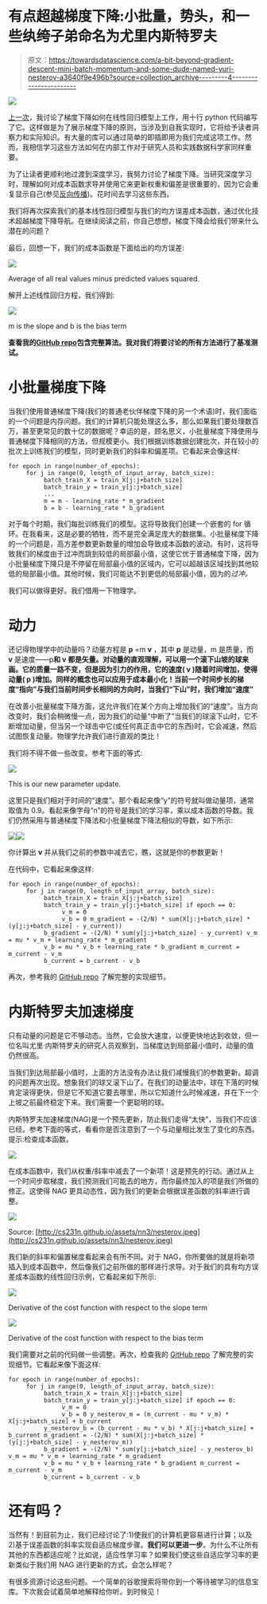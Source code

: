 # 有点超越梯度下降:小批量，势头，和一些纨绔子弟命名为尤里内斯特罗夫

> 原文：<https://towardsdatascience.com/a-bit-beyond-gradient-descent-mini-batch-momentum-and-some-dude-named-yuri-nesterov-a3640f9e496b?source=collection_archive---------4----------------------->

![](img/f480eb215c6673cbd25be4e62496c779.png)

[上一次](/linear-regression-using-gradient-descent-in-10-lines-of-code-642f995339c0)，我讨论了梯度下降如何在线性回归模型上工作，用十行 python 代码编写了它。这样做是为了展示梯度下降的原则，当涉及到自我实现时，它将给予读者洞察力和实际知识。有大量的库可以通过简单的即插即用为我们完成这项工作。然而，我相信学习这些方法如何在内部工作对于研究人员和实践数据科学家同样重要。

为了让读者更顺利地过渡到深度学习，我努力讨论了梯度下降。当研究深度学习时，理解如何对成本函数求导并使用它来更新权重和偏差是很重要的，因为它会重复显示自己(参见[反向传播](https://en.wikipedia.org/wiki/Backpropagation))。花时间去学习这些东西。

我们将再次探索我们的基本线性回归模型与我们的均方误差成本函数，通过优化技术超越梯度下降导航。在继续阅读之前，你自己想想，梯度下降会给我们带来什么潜在的问题？

最后，回想一下，我们的成本函数是下面给出的均方误差:

![](img/b25a9500466b24e42a6fd5bbda837355.png)

Average of all real values minus predicted values squared.

解开上述线性回归方程，我们得到:

![](img/c85014f878af9df85f685aa383409763.png)

m is the slope and b is the bias term

**查看我的**[**GitHub repo**](https://github.com/jsphbtst/linear-regression-optimization-technique)**包含完整算法。我对我们将要讨论的所有方法进行了基准测试。**

# 小批量梯度下降

当我们使用普通梯度下降(我们的普通老伙伴梯度下降的另一个术语)时，我们面临的一个问题是内存问题。我们的计算机只能处理这么多，那么如果我们要处理数百万，甚至更常见的数十亿的数据呢？幸运的是，顾名思义，小批量梯度下降使用与普通梯度下降相同的方法，但规模更小。我们根据训练数据创建批次，并在较小的批次上训练我们的模型，同时更新我们的斜率和偏差项。它看起来会像这样:

```
for epoch in range(number_of_epochs):
     for j in range(0, length_of_input_array, batch_size):
          batch_train_X = train_X[j:j+batch_size]
          batch_train_y = train_y[j:j+batch_size]
          ...
          m = m - learning_rate * m_gradient
          b = b - learning_rate * b_gradient
```

对于每个时期，我们每批训练我们的模型。这将导致我们创建一个嵌套的 for 循环。在我看来，这是必要的牺牲，而不是完全满足庞大的数据集。小批量梯度下降的一个问题是，高方差参数更新数量的增加会导致成本函数的波动。有时，这将导致我们的梯度由于过冲而跳到较低的局部最小值，这使它优于普通梯度下降，因为小批量梯度下降只是不停留在局部最小值的区域内，它可以超越该区域找到其他较低的局部最小值。其他时候，我们可能达不到更低的局部最小值，因为的*过冲。*

我们可以做得更好。我们借用一下物理学。

# 动力

还记得物理学中的动量吗？动量方程是 **p** =m **v** ，其中 **p** 是动量，m 是质量，而 **v** 是速度——p**和 **v** 都是矢量。对动量的直观理解，可以用一个滚下山坡的球来画。它的质量一路不变，但是因为引力的作用，它的速度( **v** )随着时间增加，使得动量( **p** )增加。同样的概念也可以应用于成本最小化！当前一个时间步长的梯度“指向”与我们当前时间步长相同的方向时，当我们“下山”时，我们增加“速度”**

在改善小批量梯度下降方面，这允许我们在某个方向上增加我们的“速度”。当方向改变时，我们会稍微慢一点，因为我们的动量“中断了”当我们的球滚下山时，它不断增加动量，但当另一个球击中它(或任何真正击中它的东西)时，它会减速，然后试图恢复动量。物理学允许我们进行直观的类比！

我们将不得不做一些改变。参考下面的等式:

![](img/af922fad4404d7c11743d55111cf7c2f.png)

This is our new parameter update.

这里只是我们相对于时间的“速度”。那个看起来像“y”的符号就叫做动量项，通常取值为 0.9。看起来像字母“n”的符号是我们的学习率，乘以成本函数的导数。我们仍然采用与普通梯度下降法和小批量梯度下降法相似的导数，如下所示:

![](img/f2792dab3ac0935d96d4a302db9ec4e4.png)![](img/92cb9f666f371854c1b969192b95afd9.png)

你计算出 **v** 并从我们之前的参数中减去它，瞧，这就是你的参数更新！

在代码中，它看起来像这样:

```
for epoch in range(number_of_epochs):
     for j in range(0, length_of_input_array, batch_size):
          batch_train_X = train_X[j:j+batch_size]
          batch_train_y = train_y[j:j+batch_size] if epoch == 0:
               v_m = 0
               v_b = 0 m_gradient = -(2/N) * sum(X[j:j+batch_size] * (y[j:j+batch_size] - y_current))
          b_gradient = -(2/N) * sum(y[j:j+batch_size] - y_current) v_m = mu * v_m + learning_rate * m_gradient
          v_b = mu * v_b + learning_rate * b_gradient m_current = m_current - v_m
          b_current = b_current - v_b
```

再次，参考我的 [GitHub repo](https://github.com/jsphbtst/linear-regression-optimization-technique) 了解完整的实现细节。

# 内斯特罗夫加速梯度

只有动量的问题是它不够动态。当然，它会放大速度，以便更快地达到收敛，但一位名叫尤里·内斯特罗夫的研究人员观察到，当梯度达到局部最小值时，动量的值仍然很高。

当我们到达局部最小值时，上面的方法没有办法让我们减慢我们的参数更新。超调的问题再次出现。想象我们的球又滚下山了。在我们的动量法中，球在下落的时候肯定滚得更快，但是它不知道它要去哪里，所以它知道什么时候减速，并在下一个上坡之前最终稳定下来。我们需要一个更聪明的球。

内斯特罗夫加速梯度(NAG)是一个预先更新，防止我们走得“太快”，当我们不应该已经。参考下面的等式，看看你是否注意到了一个与动量相比发生了变化的东西。提示:检查成本函数。

![](img/123b8cec9197f5d6347a052e19a5893b.png)

在成本函数中，我们从权重/斜率中减去了一个新项！这是预先的行动。通过从上一个时间步取梯度，我们预测我们可能去的地方，而你最终加入的项是我们所做的修正。这使得 NAG 更具动态性，因为我们的更新会根据误差函数的斜率进行调整。

![](img/ef2353047851eec1891dc9db9931a61a.png)

Source: [http://cs231n.github.io/assets/nn3/nesterov.jpeg](http://cs231n.github.io/assets/nn3/nesterov.jpeg)

我们新的斜率和偏置梯度看起来会有所不同。对于 NAG，你所要做的就是将新项插入到成本函数中，然后像我们之前所做的那样进行求导。对于我们的具有均方误差成本函数的线性回归示例，它看起来如下所示:

![](img/5e9a51ba5b306abff19267b31c1d81d8.png)

Derivative of the cost function with respect to the slope term

![](img/464934561b614dbca2609d4892bf6dd1.png)

Derivative of the cost function with respect to the bias term

我们需要对之前的代码做一些调整。再次，检查我的 [GitHub repo](https://github.com/jsphbtst/linear-regression-optimization-technique) 了解完整的实现细节。它看起来像下面这样:

```
for epoch in range(number_of_epochs):
     for j in range(0, length_of_input_array, batch_size):
          batch_train_X = train_X[j:j+batch_size]
          batch_train_y = train_y[j:j+batch_size] if epoch == 0:
               v_m = 0
               v_b = 0 y_nesterov_m = (m_current - mu * v_m) * X[j:j+batch_size] + b_current
          y_nesterov_b = (b_current - mu * v_b) * X[j:j+batch_size] + b_current m_gradient = -(2/N) * sum(X[j:j+batch_size] * (y[j:j+batch_size] - y_nesterov_m))
          b_gradient = -(2/N) * sum(y[j:j+batch_size] - y_nesterov_b) v_m = mu * v_m + learning_rate * m_gradient
          v_b = mu * v_b + learning_rate * b_gradient m_current = m_current - v_m
          b_current = b_current - v_b
```

# 还有吗？

当然有！到目前为止，我们已经讨论了:1)使我们的计算机更容易进行计算；以及 2)基于误差函数的斜率实现自适应梯度步骤。**我们可以更进一步**。为什么不让所有其他的东西都适应呢？比如说，适应性学习率？如果我们使这些自适应学习率的更新类似于我们用 NAG 进行更新的方式，会怎么样呢？

有很多资源讨论这些问题。一个简单的谷歌搜索将带你到一个等待被学习的信息宝库。下次我会试着简单地解释给你听。到时候见！